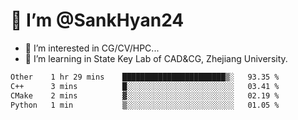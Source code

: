 # 👋 I’m @SankHyan24

- 👀 I’m interested in CG/CV/HPC...
- 🌱 I’m learning in State Key Lab of CAD&CG, Zhejiang University.

<!---
SankHyan24/SankHyan24 is a ✨ special ✨ repository because its `README.md` (this file) appears on your GitHub profile.
You can click the Preview link to take a look at your changes.
--->
<!--START_SECTION:waka-->

```txt
Other    1 hr 29 mins    ███████████████████████▒░   93.35 %
C++      3 mins          █░░░░░░░░░░░░░░░░░░░░░░░░   03.41 %
CMake    2 mins          ▓░░░░░░░░░░░░░░░░░░░░░░░░   02.19 %
Python   1 min           ▒░░░░░░░░░░░░░░░░░░░░░░░░   01.05 %
```

<!--END_SECTION:waka-->
